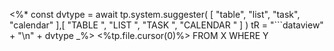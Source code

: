 <%*
	const dvtype = await tp.system.suggester(
		[
			"table",
			"list",
			"task",
			"calendar"
		],[
			"TABLE ",
			"LIST ",
			"TASK ",
			"CALENDAR "
		]
	)
	tR = "```dataview" + "\n" + dvtype
_%>
 <%tp.file.cursor(0)%>
FROM X
WHERE Y
```
